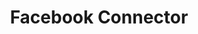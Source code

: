 ---
title: Facebook Connector
description: Quickly move data into Facebook for advertising and analytics.
image: /images/products/connectors/facebook_connector.png
---